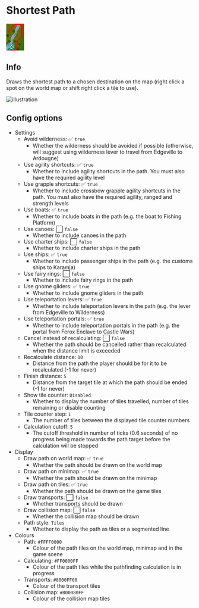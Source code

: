 # Shortest Path

![icon](icon.png)

## Info
Draws the shortest path to a chosen destination on the map (right click a spot on the world map or shift right click a tile to use).

![illustration](https://user-images.githubusercontent.com/53493631/154380329-e1cacdce-a589-4ac3-b6d8-d0dc19f88b2a.png)

## Config options
- Settings
  - Avoid wilderness: ✅ `true`
    - Whether the wilderness should be avoided if possible (otherwise, will suggest using wilderness lever to travel from Edgeville to Ardougne)
  - Use agility shortcuts: ✅ `true`
    - Whether to include agility shortcuts in the path. You must also have the required agility level
  - Use grapple shortcuts: ✅ `true`
    - Whether to include crossbow grapple agility shortcuts in the path. You must also have the required agility, ranged and strength levels
  - Use boats: ✅ `true`
    - Whether to include boats in the path (e.g. the boat to Fishing Platform)
  - Use canoes: ⬜️ `false`
    - Whether to include canoes in the path
  - Use charter ships: ⬜️ `false`
    - Whether to include charter ships in the path
  - Use ships: ✅ `true`
    - Whether to include passenger ships in the path (e.g. the customs ships to Karamja)
  - Use fairy rings: ⬜️ `false`
    - Whether to include fairy rings in the path
  - Use gnome gliders: ✅ `true`
    - Whether to include gnome gliders in the path
  - Use teleportation levers: ✅ `true`
    - Whether to include teleportation levers in the path (e.g. the lever from Edgeville to Wilderness)
  - Use teleportation portals: ✅ `true`
    - Whether to include teleportation portals in the path (e.g. the portal from Ferox Enclave to Castle Wars)
  - Cancel instead of recalculating: ⬜️ `false`
    - Whether the path should be cancelled rather than recalculated when the distance limit is exceeded
  - Recalculate distance: `10`
    - Distance from the path the player should be for it to be recalculated (-1 for never)
  - Finish distance: `5`
    - Distance from the target tile at which the path should be ended (-1 for never)
  - Show tile counter: `Disabled`
    - Whether to display the number of tiles travelled, number of tiles remaining or disable counting
  - Tile counter step: `1`
    - The number of tiles between the displayed tile counter numbers
  - Calculation cutoff: `5`
    - The cutoff threshold in number of ticks (0.6 seconds) of no progress being made towards the path target before the calculation will be stopped
- Display
  - Draw path on world map: ✅ `true`
    - Whether the path should be drawn on the world map
  - Draw path on minimap: ✅ `true`
    - Whether the path should be drawn on the minimap
  - Draw path on tiles: ✅ `true`
    - Whether the path should be drawn on the game tiles
  - Draw transports: ⬜️ `false`
    - Whether transports should be drawn
  - Draw collision map: ⬜️ `false`
    - Whether the collision map should be drawn
  - Path style: `Tiles`
    - Whether to display the path as tiles or a segmented line
- Colours
  - Path: `#FFFF0000`
    - Colour of the path tiles on the world map, minimap and in the game scene
  - Calculating: `#FF0000FF`
    - Colour of the path tiles while the pathfinding calculation is in progress
  - Transports: `#8000FF00`
    - Colour of the transport tiles
  - Collision map: `#800080FF`
    - Colour of the collision map tiles
